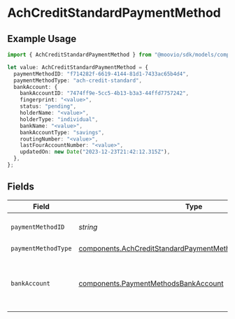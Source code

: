 # AchCreditStandardPaymentMethod

## Example Usage

```typescript
import { AchCreditStandardPaymentMethod } from "@moovio/sdk/models/components";

let value: AchCreditStandardPaymentMethod = {
  paymentMethodID: "f714282f-6619-4144-81d1-7433ac65b4d4",
  paymentMethodType: "ach-credit-standard",
  bankAccount: {
    bankAccountID: "7474ff9e-5cc5-4b13-b3a3-44ffd7757242",
    fingerprint: "<value>",
    status: "pending",
    holderName: "<value>",
    holderType: "individual",
    bankName: "<value>",
    bankAccountType: "savings",
    routingNumber: "<value>",
    lastFourAccountNumber: "<value>",
    updatedOn: new Date("2023-12-23T21:42:12.315Z"),
  },
};
```

## Fields

| Field                                                                                                                                    | Type                                                                                                                                     | Required                                                                                                                                 | Description                                                                                                                              |
| ---------------------------------------------------------------------------------------------------------------------------------------- | ---------------------------------------------------------------------------------------------------------------------------------------- | ---------------------------------------------------------------------------------------------------------------------------------------- | ---------------------------------------------------------------------------------------------------------------------------------------- |
| `paymentMethodID`                                                                                                                        | *string*                                                                                                                                 | :heavy_check_mark:                                                                                                                       | ID of the payment method.                                                                                                                |
| `paymentMethodType`                                                                                                                      | [components.AchCreditStandardPaymentMethodPaymentMethodType](../../models/components/achcreditstandardpaymentmethodpaymentmethodtype.md) | :heavy_check_mark:                                                                                                                       | N/A                                                                                                                                      |
| `bankAccount`                                                                                                                            | [components.PaymentMethodsBankAccount](../../models/components/paymentmethodsbankaccount.md)                                             | :heavy_check_mark:                                                                                                                       | A bank account as contained within a payment method.                                                                                     |